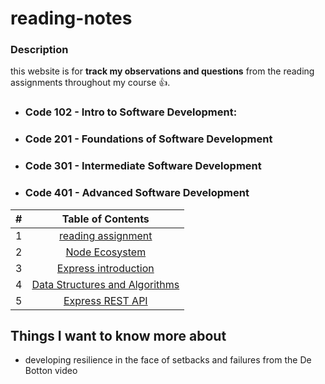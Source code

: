 # reading-notes
### Description 
this website is for  **track my observations and questions** from the reading assignments throughout my course :+1:.

- ###  Code 102 - Intro to Software Development:
- ###  Code 201 - Foundations of Software Development
- ###  Code 301 - Intermediate Software Development
- ### Code 401 - Advanced Software Development


| #      | Table of Contents 
| :---        |    :----:         
| 1      | [reading assignment](https://github.com/jadaan96/reading-notes.md/blob/main/reading%20assignment.md)       
| 2   | [Node Ecosystem](https://github.com/jadaan96/reading-notes.md/blob/main/class1.md)
|3|        [Express introduction](https://github.com/jadaan96/reading-notes.md/blob/main/Express%20introduction.md)
|4|[Data Structures and Algorithms](https://github.com/jadaan96/reading-notes.md/blob/main/Express%20introduction.md)
|5| [Express REST API](https://github.com/jadaan96/reading-notes.md/blob/main/Express%20REST%20API.md)
## Things I want to know more about
* developing resilience in the face of setbacks and failures from the De Botton video 
